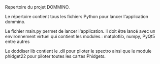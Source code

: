 Repertoire du projet DOMMINO. 

Le répertoire contient tous les fichiers Python pour lancer l'application dommino. 

Le fichier main.py permet de lancer l'application. Il doit être lancé avec un environnement virtuel qui contient les modules : matplotlib, numpy, PyQt5 entre autres 

Le doddiser lib contient le .dll pour piloter le spectro ainsi que le module phidget22 pour piloter toutes les cartes Phidgets. 
